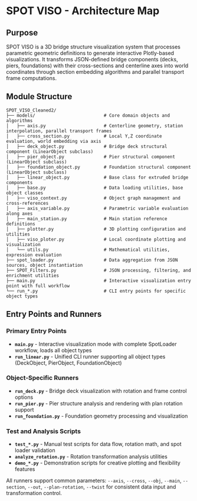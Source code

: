 # SPOT VISO - Architecture Map

## Purpose
SPOT VISO is a 3D bridge structure visualization system that processes parametric geometric definitions to generate interactive Plotly-based visualizations. It transforms JSON-defined bridge components (decks, piers, foundations) with their cross-sections and centerline axes into world coordinates through section embedding algorithms and parallel transport frame computations.

## Module Structure

```
SPOT_VISO_Cleaned2/
├── models/                          # Core domain objects and algorithms
│   ├── axis.py                      # Centerline geometry, station interpolation, parallel transport frames
│   ├── cross_section.py             # Local Y,Z coordinate evaluation, world embedding via axis
│   ├── deck_object.py               # Bridge deck structural component (LinearObject subclass)
│   ├── pier_object.py               # Pier structural component (LinearObject subclass)
│   ├── foundation_object.py         # Foundation structural component (LinearObject subclass)
│   ├── linear_object.py             # Base class for extruded bridge components
│   ├── base.py                      # Data loading utilities, base object classes
│   ├── viso_context.py              # Object graph management and cross-references
│   ├── axis_variable.py             # Parametric variable evaluation along axes
│   ├── main_station.py              # Main station reference definitions
│   ├── plotter.py                   # 3D plotting configuration and utilities
│   ├── viso_ploter.py               # Local coordinate plotting and visualization
│   └── utils.py                     # Mathematical utilities, expression evaluation
├── spot_loader.py                   # Data aggregation from JSON sources, object instantiation
├── SPOT_Filters.py                  # JSON processing, filtering, and enrichment utilities
├── main.py                          # Interactive visualization entry point with full workflow
└── run_*.py                         # CLI entry points for specific object types
```

## Entry Points and Runners

### Primary Entry Points
- **`main.py`** - Interactive visualization mode with complete SpotLoader workflow, loads all object types
- **`run_linear.py`** - Unified CLI runner supporting all object types (DeckObject, PierObject, FoundationObject)

### Object-Specific Runners
- **`run_deck.py`** - Bridge deck visualization with rotation and frame control options
- **`run_pier.py`** - Pier structure analysis and rendering with plan rotation support
- **`run_foundation.py`** - Foundation geometry processing and visualization

### Test and Analysis Scripts
- **`test_*.py`** - Manual test scripts for data flow, rotation math, and spot loader validation
- **`analyze_rotation.py`** - Rotation transformation analysis utilities
- **`demo_*.py`** - Demonstration scripts for creative plotting and flexibility features

All runners support common parameters: `--axis`, `--cross`, `--obj`, `--main`, `--section`, `--out`, `--plan-rotation`, `--twist` for consistent data input and transformation control.